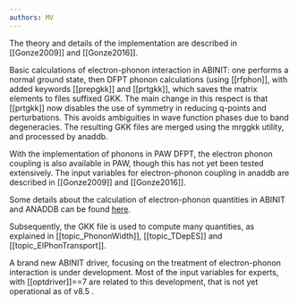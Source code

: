 ```yaml
---
authors: MV
---
```

The theory and details of the implementation are described in [[Gonze2009]]
and [[Gonze2016]].

Basic calculations of electron-phonon interaction in ABINIT: one performs a
normal ground state, then DFPT phonon calculations (using [[rfphon]], with
added keywords [[prepgkk]] and [[prtgkk]], which saves the matrix elements to
files suffixed GKK. The main change in this respect is that [[prtgkk]] now
disables the use of symmetry in reducing q-points and perturbations. This
avoids ambiguities in wave function phases due to band degeneracies. The
resulting GKK files are merged using the mrggkk utility, and processed by
anaddb.

With the implementation of phonons in PAW DFPT, the electron phonon coupling
is also available in PAW, though this has not yet been tested extensively. The
input variables for electron-phonon coupling in anaddb are described in
[[Gonze2009]] and [[Gonze2016]].

Some details about the calculation of electron-phonon quantities in ABINIT and
ANADDB can be found [here](../documents/elphon_manual.pdf).

Subsequently, the GKK file is used to compute many quantities, as explained in
[[topic_PhononWidth]], [[topic_TDepES]] and [[topic_ElPhonTransport]].

A brand new ABINIT driver, focusing on the treatment of electron-phonon
interaction is under development. Most of the input variables for experts,
with [[optdriver]]==7 are related to this development, that is not yet
operational as of v8.5 .

